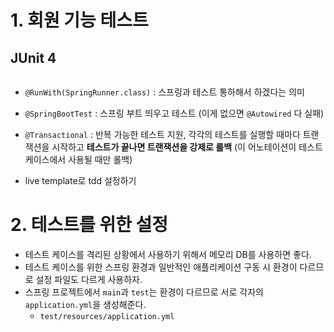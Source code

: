 # 1. 회원 기능 테스트
## JUnit 4

```java

```
- `@RunWith(SpringRunner.class)` : 스프링과 테스트 통하해서 하겠다는 의미
- `@SpringBootTest` : 스프링 부트 띄우고 테스트 (이게 없으면 `@Autowired` 다 실패)
- `@Transactional` : 반복 가능한 테스트 지원, 각각의 테스트를 실행할 때마다 트랜잭션을 시작하고 **테스트가 끝나면 트랜잭션을 강제로 롤백** (이 어노테이션이 테스트 케이스에서 사용될 때만 롤백)

- live template로 tdd 설정하기

# 2. 테스트를 위한 설정
- 테스트 케이스를 격리된 상황에서 사용하기 위해서 메모리 DB를 사용하면 좋다.
- 테스트 케이스를 위한 스프링 환경과 일반적인 애플리케이션 구동 시 환경이 다르므로 설정 파일도 다르게 사용하자.
- 스프링 프로젝트에서 `main`과 `test`는 환경이 다르므로 서로 각자의 `application.yml`을 생성해준다.
	- `test/resources/application.yml`

```yml

```
